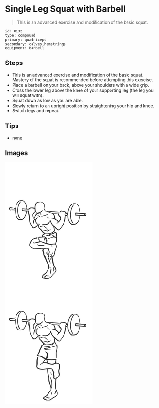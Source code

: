 # Single Leg Squat with Barbell
> This is an advanced exercise and modification of the basic squat.

``` 
id: 0132 
type: compound 
primary: quadriceps 
secondary: calves,hamstrings 
equipment: barbell 
``` 

## Steps

 - This is an advanced exercise and modification of the basic squat. Mastery of the squat is recommended before attempting this exercise.
 - Place a barbell on your back, above your shoulders with a wide grip.
 - Cross the lower leg above the knee of your supporting leg (the leg you will squat with).
 - Squat down as low as you are able.
 - Slowly return to an upright position by straightening your hip and knee.
 - Switch legs and repeat.

## Tips

 - none

## Images

<svg width="288" height="400" viewBox="0 0 216 300" xmlns="http://www.w3.org/2000/svg">
  <g fill="#FFF">
    <path d="M0 0h216v300H0V0m32.6 97.62c-4.63 4.41-6.22 10.93-7.37 17-1.11-.03-3.34-.09-4.46-.11l-.04.63c.55 1.82 2.9.77 4.28 1.19-.54 8.52.2 18 5.91 24.8 3.07 3.87 8.66 2.6 12.77 1.54 6.84-4.06 8.48-12.39 10.57-19.41l2.62-.4c.1 2.37-.14 4.8.48 7.12 2.72 8.84.37 19.03 5.79 27.04 2.09 2.7 3.78 6.12 6.96 7.68 5.37-.11 9-4.26 11.78-8.35.57 2.85-.4 6.44 2.06 8.61 4.46 3.68 7.15 9.02 11.91 12.42-1.6 2.02-5.2 2.69-5.26 5.65l.6 3.1c-3.83-.2-7.66.07-11.39.99 3.84 2.27 8.55.89 12.76.79.77-.87 1.61-1.67 2.53-2.38-.6 3.8 1.36 7.16 2.89 10.48.48-3.35-.64-6.57-1.65-9.69 3.62 2.54 3.03 7.22 5.59 10.35-.59 1.34-1.18 2.69-1.75 4.05-4.84-1.18-9.34-4.15-14.49-3.59-.3-1.62-.55-3.25-.76-4.88l-3.04-3.13c-.36.6-.72 1.21-1.07 1.82 2.3 1.48 2.85 4.17 3.64 6.58-3.91.79-7.74 1.89-11.54 3.1-.75-.21-2.23-.63-2.97-.84-.12.43-.35 1.29-.47 1.72 4.77 1.15 9.56-.19 14.1-1.61 2.44-.44 5.15-1.44 7.51-.2a61.247 61.247 0 0 0 21.84 6.04c3.92-.44 7.84-1.26 11.79-.7.93 2.53 1.98 5.43.61 8.01-1.94 4.11-3.39 8.49-3.43 13.08-.87 3.72-2.16 8.58-6.73 8.93 1.35-2.67-.3-5-2.79-5.88.47 1.29 1 2.55 1.43 3.85l-2.84 2.36c1.25.43 2.51.79 3.79 1.1.72 4.18 1.59 8.35 2.27 12.54 1.24 6.83 5.48 12.55 7.83 18.97.97 3.81-2.51 6.62-4.94 8.95-2.62 2.1-4.22 5.09-6.37 7.61-3.68 2.87-8.96 4.62-13.48 3.11-2.36-1.56.61-3.64 1.3-5.29 2.93 1.54 6.22 1.09 9.38 1-1.95-2.38-5.37-1.08-7.94-2.19-2.9-1.59-4.01 2.76-5.44 4.17l-.2-2.64c-.18.38-.55 1.13-.74 1.5.28 1.08.62 2.13.91 3.21-1.79-.51-3.74-.86-5.08-2.28 1.51-3.94 5.64-5.66 8.74-8.08 3.64-4.71 6.22-10.14 9.39-15.17-.72-3.92-1.49-7.98-3.8-11.32-1.6-2.22-2.45-4.82-3.48-7.31-2.1-4.17-2.09-9.43-6.21-12.36.08-2.85.1-5.76-1.32-8.33-1.48-2.36-.15-4.96.49-7.34 3.51-.36 7.06-1.3 10.55-.33.67 3.19 1.69 6.29 2.34 9.48-2.35 3.22-.06 7.46-2.5 10.69.89.65 1.89 1.07 2.99 1.24.72-.64.67-1.46-.16-2.44 1.38-3.09-.75-6.73 1.66-9.5-.78-3.81-1.93-7.54-3.12-11.24-2.98-.23-6-.43-8.94.21-8.29 2-16.87-1.72-25.12.62-2.44-.7-4.89-1.43-7.18-2.55-1.72-.41-3.8-.65-4.49-2.58-2.36-3.39.83-6.64 1.97-9.79 2.28-6.03 9.17-8.62 15.19-8.59.78-.84 1-2.23-.1-2.91-6.27 2.11-14.29 3.65-17.06 10.53-1 3.16-3.5 6.43-2.12 9.85 1.68 4.5 6.88 5.66 10.97 6.94 7.38-.16 14.77.1 22.13.69-.45 1.48-1.18 2.92-1.19 4.5.44 2.39 1.92 4.47 2.09 6.92.35 7.38 5.81 12.98 7.68 19.9 2.56 5.3 6.18 10.56 5.12 16.8-1.64 3.87-3.47 7.76-6.32 10.9-1.91 2.14-4.86 3.02-6.67 5.29-1.48 1.68-3.78 3.44-2.77 6.01 1.31 2.49 4.41 2.44 6.73 3.32 7.03 2.46 15.65-.69 19.44-7.11 3.22-4.36 8.67-7.3 9.82-13.01-.31-3.62-2.11-6.89-3.71-10.09-4.09-6.77-3.61-14.99-5.76-22.4 2.26-1.77 5.07-3.47 4.98-6.72 1.61-2.36 1.58-5.2 1.77-7.92.73-3.57 1.97-7 3.12-10.44 1.26-3.1-1.04-5.99-2.43-8.6 1.27-2.04 2.71-4.03 3.5-6.33 1.06-3.88.14-7.89-.71-11.71 1.56-3.91 1.56-10.57-3.74-11.42l.14-1.14c-1.48 1.43-2.78 3.84-5.2 3.5.3-1.5 1.65-2.43 2.5-3.6.49.03 1.47.08 1.96.11-.56-3.63-.83-7.31-2.08-10.8 3.36 3.44 6.78 7.12 11.58 8.46 3.98-1.98 5.49-6.34 8.3-9.5 6.51-7.18 9.06-17.16 8.86-26.67.98-.09 1.97-.19 2.95-.28.67-.93 2.83-5.92 1.78-.72-.04 8.65 2.03 18.97 10.04 23.78 4.33-.63 9.43.6 12.8-2.96 5.19-5.2 8-12.91 7.88-20.18 4.78.05 9.62 1.13 14.37.6.29-1.12.85-3.35 1.14-4.47-1.06.82-2.1 1.66-3.14 2.5.12-.84.35-2.53.47-3.37l.68 2.21c.59-.86 1.17-1.72 1.75-2.59-4.44-1.82-9.52-.87-14.22-1.48-.39-7.73-2.04-16.11-7.56-21.89-4.94-3.65-13.05-3.04-16.94 2-4.72 5.8-6.8 13.44-7.4 20.78-.56-.29-1.7-.89-2.27-1.18-.94-4.4-5.99-4.28-9.51-4.72-2.15-.05-4.81-1.63-6.45.45-1.08 1.55-1.54 3.41-2.05 5.2 1.35-1.4 2.58-2.92 3.85-4.4 3.38.51 6.78.86 10.2 1.06 1.06 1.81 1.43 3.88 2.03 5.87.76-.43 2.28-1.28 3.04-1.71.33 1.23-.25 2.33-.86 3.36-2.14.29-3.4-1.41-4.73-2.7.88 2.34 1.06 4.82.07 7.16-.61 8.39-3.01 16.92-8.15 23.68-2.13 2.82-3.73 6.1-6.58 8.31-2.55-1.47-5.45-2.63-7.22-5.12-2.29-3.1-6.23-4.39-8.48-7.52-2.79-3.34-3.38-7.86-5.84-11.39-.72 1.31-1.31 2.68-1.88 4.07l2.64 1.26c1.05 4.43 4.12 7.81 6.96 11.18 1.16 3.31 1.56 6.87 1.1 10.36-5.26 5.93-13.7 6.28-21.06 6.29-2.76-2.9-6.54-4.85-8.57-8.4-1.48-2.72-4.76-3.72-6.43-6.3-.35-1.93-.11-3.96-1.03-5.77 1.24-.78 2.53-1.49 3.81-2.23-1.37-.44-2.75-.85-4.12-1.26.05.73.14 2.2.19 2.93-2.29-2.05-5.16-3.97-6.05-7.1-.33-2.12-.11-4.27-.14-6.41 1.53-1.85 2.76-3.92 3.6-6.17-2.52 1.11-3.93 3.57-5.76 5.49.11 2.67-.22 5.41.45 8.02 1.19 2.43 3.23 4.26 5.14 6.11-2.88 2.54-5.77 5.15-9.34 6.7-2.66-2.97-6.21-5.29-7.87-9.05-1.3-3.14-2.87-6.35-2.69-9.84.16-5.35.54-10.89-1.24-16.04-.89-2.16-.57-4.5-.52-6.77-5.27-.09-10.61-.06-15.8-1.02l-.73-1.32c.43-.26 1.3-.78 1.73-1.04 4.68-.17 9.31.99 14 .66 2.53.28 3.3-3.32 5.85-2.98 3.13-.15 6.31.18 9.26 1.28.18 2.49.43 4.96.69 7.44-.52-.19-1.58-.59-2.11-.79.45 3.2-4.02 4.47-3.65 7.62-.19 3.85 1.11 7.66 3.92 10.36-1.52-3.64-2.48-7.45-2.09-11.43 1.78-1.83 3.6-3.71 4.53-6.15 1.28 1.29 2.62 2.52 3.92 3.79a459.5 459.5 0 0 0-.74-3.11l-1.24.65c-.62-6.86-2.85-14.16.93-20.56 1.05-3.8 5.36-4.01 8.58-4.63 4.28-.77 8.34 2.43 9.85 6.27 1.16 3.19-.16 6.48-.39 9.7.62 2.48 1.93 4.79 3.57 6.73 2.48.77 5.2.67 7.55 1.84 2.08 1 4.09 2.24 6.4 2.66 2.07.68 4.72.77 5.94 2.86 2.02 2.53 2.5 5.81 2.7 8.93-2.63-.12-5.27-.3-7.9-.07 3.08 1.14 6.49 1.43 9.29 3.27a32.2 32.2 0 0 1 7.72 7.42c-1.31 1.65-2.63 3.3-3.85 5.02 5.44-3.59 11.54-8.48 11.62-15.59.17-3.41-3.28-5.02-5.09-7.34-.4-1.43-.48-2.92-.69-4.38l-1.28 1.16c-4.02-.74-8.17-.17-12.17-.84-3.87-1.83-8.53-1.47-11.98-4.2 9.01.22 17.96 2.55 26.98 1.67-.31-.25-.94-.74-1.25-.98-4.96-.83-10.01-.89-15.01-1.28-5.95-.67-11.93-1.47-17.92-1.16-1.52-1.89-2.64-4.05-3.51-6.31 1.46-4.48 2.09-10.58-2.18-13.75-4.2-4.27-11.06-3.36-16.08-1.22-4.49 3.08-4.78 9-5.01 13.94-3.64-1.13-7.53-.92-11.27-.59-1.69-.08-2.48 1.72-3.6 2.64-1.49.16-2.99.3-4.48.44-.15-7.41-1.55-16.01-7.97-20.67-4.26-1.99-9.78-1.8-13.37 1.53m-22.42 16.82c-1.77 2.59 1.33 5.52 3.54 6.5a17.02 17.02 0 0 0-2.07-5.14c.41-.34.82-.66 1.24-.97 1.87.74 4.17 1.46 5.93.07.08-.23.25-.69.33-.91-2.95-.07-6.94-2.91-8.97.45m4.41 5.51c3.22.46 6.57.21 9.84.52l-.08-1.65c-2.6-.11-5.19-.42-7.79-.32-.6.15-3.2.52-1.97 1.45m71.86 4.45c-1.94 1.02-4.18 1.17-6.25 1.76-.3.24-.88.72-1.17.96-4.26 2.76-6.03 7.73-6.46 12.58l1.46.1c.22-4.94 3.47-9.82 8.28-11.31 1.27-.21 2.53-.61 3.52-1.46 2.77-1.92 6.13-3.62 7.11-7.12-2.52.95-4.27 3.08-6.49 4.49m-1.46 4.46c1.66.86 3.31 1.78 5.03 2.52-.79-1.31-1.65-2.59-2.52-3.84-.85.43-1.68.87-2.51 1.32m8.99 4.31c-2.45.1-4.02 2.03-5.39 3.82 2.09-1.02 4.03-2.54 6.44-2.69 4.24-.45 8.52-2.22 11.54-5.25-4.42.72-8.12 3.57-12.59 4.12m-14.07-.92c2.15 2.01 4.56 3.82 7.34 4.88-1.05-3.22-4.18-4.64-7.34-4.88m22.67 2.46c1.05 3.49 4.55 5.44 8.02 4.2-1.35-.44-2.7-.86-4.05-1.25-1.29-1.03-2.6-2.04-3.97-2.95m-32.19 19.52c.77-1.64 1.13-3.41 1.37-5.18.42-3.46 2.72-6.32 3.23-9.78-4.67 3.24-6.19 9.63-4.6 14.96m38.8-5.03c-1.82 2.02-3.8 4.04-6.32 5.16-4.06 1.27-8.32.42-12.48.52 6.3 4.08 15.63 2.72 20.16-3.48-.45-.74-.9-1.47-1.36-2.2m-21.51 9.71c-.62 1.04-1.23 2.09-1.83 3.15 3.19-1.5 6.55-2.7 10.15-2.28 2.43 2.54 4.99 5.12 8.39 6.31-1.45-2.64-4.05-4.31-6.25-6.24-2.94-2.53-7-.72-10.46-.94m16.22 7.69c.71 1.27 1.39 2.57 2.03 3.89-2.05-.14-4.05-.65-6.01-1.25-2.08.29-4.16.55-6.24.85 3.06.71 6.21.94 9.25 1.8 2.86 1.08 5.28-1.28 7.62-2.54 1.16-.69 2.31-1.41 3.41-2.19-1.64.44-3.24 1.06-4.9 1.45-1.85-.26-3.48-1.27-5.16-2.01m-25.34 37.75c1.9 3.45 6.03 3.77 9.55 3.99 3.31-.01 7.14.36 9.64-2.25-6.42.64-13.11.82-19.19-1.74m35.11 2.35c.92 1.78 2.21 3.33 3.59 4.78.4-2.5-1.73-3.78-3.59-4.78m-11.6 21.08c.81 1.36 1.96 2.47 3.11 3.56-.23-1.49-.55-2.95-.95-4.39-.14-1.8-.28-3.6-.52-5.39-.93 1.89-2.48 4.02-1.64 6.22m14.93-3c-.72 1.97-1.49 3.93-2.21 5.9 2.23-1.08 4.59-3.69 2.21-5.9m-11.46 10.45c2.46 5.65 3.44 12.11 7.46 16.95-.8-4.88-3.21-9.3-4.15-14.15-1.1-.94-2.2-1.88-3.31-2.8m5.72 2.89c.02 2.09 1.23 3.98 2.36 5.69-.67-1.73-.09-5.38-2.36-5.69m7.63 22.21c.67 4.03 1.18 8.05.41 12.12 1.06-1.76 1.92-3.62 2.82-5.46-.92-2.29-1.82-4.62-3.23-6.66m-7.38 1.11c.6 1.17 1.28 2.29 2.05 3.36-1.31 4.4-2.15 9.03-1.1 13.59 1.24-3.05 1.61-6.34 2.28-9.54.79-2.84-.91-5.84-3.23-7.41z"/>
    <path d="M26.43 118.02c.55-8.29 3.3-17.62 11.29-21.62 3.42.19 7.53-.11 9.73 3.09 4.13 4.25 3.82 10.5 5.94 15.66-.53.45-1.07.88-1.6 1.32-3.06-.34-6.13-.62-9.2-.75-.61 1.88-1.86 4.07-.42 5.9 3.39 1.26 7.29.24 10.54 2.03-2 6.09-3.47 13.26-9.32 16.93-3.78.9-8.9 2.29-11.66-1.4-4.82-5.82-5.63-13.88-5.3-21.16m9.79-17.78c-5.78 8.81-6.6 20.12-4.46 30.22 1.01 3.94 2.54 8.52 6.62 10.21-1.58-3.6-4.22-6.74-5.01-10.67-1.66-7.39-1.44-15.31 1.08-22.48 1.19-3.53 3.53-6.46 5.37-9.64-1.37.49-2.94.9-3.6 2.36zM156.05 131.16c.29-9.98 2.98-21.59 12.42-26.81 3.36.5 7.46-.7 9.99 2.22 5.31 5.44 5.65 13.4 7.33 20.38-3.92-.69-7.88-1.22-11.86-1.13-.61 2.14-.99 4.32-1.23 6.53 4.04.8 8.16.97 12.27.97-1.69 7.15-3.23 15.81-10.11 19.86-4.11.78-9.51 2.52-12.67-1.3-4.95-5.58-5.94-13.54-6.14-20.72m8.13-17.01c-4.21 11.18-4.38 24.12.62 35.08.78 1.94 2.6 3.11 4.36 4.07-1.86-3.72-4.37-7.18-5.24-11.33-2.9-12.26-1.04-26.05 7.08-36-4.05.64-5.28 4.98-6.82 8.18z"/>
    <path d="M174.76 128.09c7.23.07 14.42.97 21.66 1.08l-.36 3.05c-7.16-.46-14.33-.91-21.48-1.51l-.64-.59c.21-.51.62-1.52.82-2.03zM120.78 128.99c3.35.03 6.7.29 9.99 1.01.52 3.42 3.22 5.65 5.34 8.11.82 3.7-1.57 7.07-3.74 9.82-2.36-2.98-5.1-5.6-7.97-8.08-.38-3.85-1.53-7.59-3.62-10.86zM109.41 178.08c2.93.22 5.51-1.45 8.35-1.73-1.91 1.46-4.3 2.12-6.45 3.17-.64-.48-1.27-.96-1.9-1.44z"/>
    <path d="M105.7 180.85c6.88.03 13.32-2.39 19.32-5.56 1.01 3.86.51 7.8 0 11.69-2.35-1.75-6.02-3.15-5.97-6.6-1.16-.16-2.31-.32-3.46-.46.93 2.02 1.97 4.06 3.78 5.47-3.62 1.8-7.49 3.14-11.41 4.12-.4.91-.8 1.82-1.21 2.73 4.12-1.99 8.4-4.67 13.18-4.01-.1-.51-.29-1.52-.38-2.02 1.77 1.72 4.03 2.4 6.44 2.3.86 4.85.03 9.78-2.2 14.15-3.98-.23-7.89.6-11.84.87-3.45-.82-6.82-1.97-10.32-2.59 1.07-1.72 2.23-3.39 3.4-5.03-.99-.57-1.99-1.13-2.98-1.67.35-1.67.7-3.34 1.04-5.01-3.02-1.87-5.74-4.94-9.71-3.85-.12-1.04-.23-2.07-.34-3.1 1.15-.3 2.3-.59 3.46-.87.19-.67.57-1.99.76-2.65 4.08-.59 8.17.51 12.25-.27-.17.47-.52 1.39-.69 1.86-.78.12-2.34.38-3.12.5m-7.26.73c4.44 2.74 11.84 5.65 15.25-.03-2.23.36-4.35 1.22-6.6 1.43-2.88-.52-5.71-1.29-8.65-1.4z"/>
  </g>
  <g fill="#333">
    <path d="M32.6 97.62c3.59-3.33 9.11-3.52 13.37-1.53 6.42 4.66 7.82 13.26 7.97 20.67 1.49-.14 2.99-.28 4.48-.44 1.12-.92 1.91-2.72 3.6-2.64 3.74-.33 7.63-.54 11.27.59.23-4.94.52-10.86 5.01-13.94 5.02-2.14 11.88-3.05 16.08 1.22 4.27 3.17 3.64 9.27 2.18 13.75.87 2.26 1.99 4.42 3.51 6.31 5.99-.31 11.97.49 17.92 1.16 5 .39 10.05.45 15.01 1.28.31.24.94.73 1.25.98-9.02.88-17.97-1.45-26.98-1.67 3.45 2.73 8.11 2.37 11.98 4.2 4 .67 8.15.1 12.17.84l1.28-1.16c.21 1.46.29 2.95.69 4.38 1.81 2.32 5.26 3.93 5.09 7.34-.08 7.11-6.18 12-11.62 15.59 1.22-1.72 2.54-3.37 3.85-5.02a32.2 32.2 0 0 0-7.72-7.42c-2.8-1.84-6.21-2.13-9.29-3.27 2.63-.23 5.27-.05 7.9.07-.2-3.12-.68-6.4-2.7-8.93-1.22-2.09-3.87-2.18-5.94-2.86-2.31-.42-4.32-1.66-6.4-2.66-2.35-1.17-5.07-1.07-7.55-1.84-1.64-1.94-2.95-4.25-3.57-6.73.23-3.22 1.55-6.51.39-9.7-1.51-3.84-5.57-7.04-9.85-6.27-3.22.62-7.53.83-8.58 4.63-3.78 6.4-1.55 13.7-.93 20.56l1.24-.65c.25 1.04.5 2.08.74 3.11-1.3-1.27-2.64-2.5-3.92-3.79-.93 2.44-2.75 4.32-4.53 6.15-.39 3.98.57 7.79 2.09 11.43-2.81-2.7-4.11-6.51-3.92-10.36-.37-3.15 4.1-4.42 3.65-7.62.53.2 1.59.6 2.11.79-.26-2.48-.51-4.95-.69-7.44-2.95-1.1-6.13-1.43-9.26-1.28-2.55-.34-3.32 3.26-5.85 2.98-4.69.33-9.32-.83-14-.66-.43.26-1.3.78-1.73 1.04l.73 1.32c5.19.96 10.53.93 15.8 1.02-.05 2.27-.37 4.61.52 6.77 1.78 5.15 1.4 10.69 1.24 16.04-.18 3.49 1.39 6.7 2.69 9.84 1.66 3.76 5.21 6.08 7.87 9.05 3.57-1.55 6.46-4.16 9.34-6.7-1.91-1.85-3.95-3.68-5.14-6.11-.67-2.61-.34-5.35-.45-8.02 1.83-1.92 3.24-4.38 5.76-5.49-.84 2.25-2.07 4.32-3.6 6.17.03 2.14-.19 4.29.14 6.41.89 3.13 3.76 5.05 6.05 7.1-.05-.73-.14-2.2-.19-2.93 1.37.41 2.75.82 4.12 1.26-1.28.74-2.57 1.45-3.81 2.23.92 1.81.68 3.84 1.03 5.77 1.67 2.58 4.95 3.58 6.43 6.3 2.03 3.55 5.81 5.5 8.57 8.4 7.36-.01 15.8-.36 21.06-6.29.46-3.49.06-7.05-1.1-10.36-2.84-3.37-5.91-6.75-6.96-11.18l-2.64-1.26c.57-1.39 1.16-2.76 1.88-4.07 2.46 3.53 3.05 8.05 5.84 11.39 2.25 3.13 6.19 4.42 8.48 7.52 1.77 2.49 4.67 3.65 7.22 5.12 2.85-2.21 4.45-5.49 6.58-8.31 5.14-6.76 7.54-15.29 8.15-23.68.99-2.34.81-4.82-.07-7.16 1.33 1.29 2.59 2.99 4.73 2.7.61-1.03 1.19-2.13.86-3.36-.76.43-2.28 1.28-3.04 1.71-.6-1.99-.97-4.06-2.03-5.87-3.42-.2-6.82-.55-10.2-1.06-1.27 1.48-2.5 3-3.85 4.4.51-1.79.97-3.65 2.05-5.2 1.64-2.08 4.3-.5 6.45-.45 3.52.44 8.57.32 9.51 4.72.57.29 1.71.89 2.27 1.18.6-7.34 2.68-14.98 7.4-20.78 3.89-5.04 12-5.65 16.94-2 5.52 5.78 7.17 14.16 7.56 21.89 4.7.61 9.78-.34 14.22 1.48-.58.87-1.16 1.73-1.75 2.59l-.68-2.21c-.12.84-.35 2.53-.47 3.37 1.04-.84 2.08-1.68 3.14-2.5-.29 1.12-.85 3.35-1.14 4.47-4.75.53-9.59-.55-14.37-.6.12 7.27-2.69 14.98-7.88 20.18-3.37 3.56-8.47 2.33-12.8 2.96-8.01-4.81-10.08-15.13-10.04-23.78 1.05-5.2-1.11-.21-1.78.72-.98.09-1.97.19-2.95.28.2 9.51-2.35 19.49-8.86 26.67-2.81 3.16-4.32 7.52-8.3 9.5-4.8-1.34-8.22-5.02-11.58-8.46 1.25 3.49 1.52 7.17 2.08 10.8-.49-.03-1.47-.08-1.96-.11-.85 1.17-2.2 2.1-2.5 3.6 2.42.34 3.72-2.07 5.2-3.5l-.14 1.14c5.3.85 5.3 7.51 3.74 11.42.85 3.82 1.77 7.83.71 11.71-.79 2.3-2.23 4.29-3.5 6.33 1.39 2.61 3.69 5.5 2.43 8.6-1.15 3.44-2.39 6.87-3.12 10.44-.19 2.72-.16 5.56-1.77 7.92.09 3.25-2.72 4.95-4.98 6.72 2.15 7.41 1.67 15.63 5.76 22.4 1.6 3.2 3.4 6.47 3.71 10.09-1.15 5.71-6.6 8.65-9.82 13.01-3.79 6.42-12.41 9.57-19.44 7.11-2.32-.88-5.42-.83-6.73-3.32-1.01-2.57 1.29-4.33 2.77-6.01 1.81-2.27 4.76-3.15 6.67-5.29 2.85-3.14 4.68-7.03 6.32-10.9 1.06-6.24-2.56-11.5-5.12-16.8-1.87-6.92-7.33-12.52-7.68-19.9-.17-2.45-1.65-4.53-2.09-6.92.01-1.58.74-3.02 1.19-4.5-7.36-.59-14.75-.85-22.13-.69-4.09-1.28-9.29-2.44-10.97-6.94-1.38-3.42 1.12-6.69 2.12-9.85 2.77-6.88 10.79-8.42 17.06-10.53 1.1.68.88 2.07.1 2.91-6.02-.03-12.91 2.56-15.19 8.59-1.14 3.15-4.33 6.4-1.97 9.79.69 1.93 2.77 2.17 4.49 2.58 2.29 1.12 4.74 1.85 7.18 2.55 8.25-2.34 16.83 1.38 25.12-.62 2.94-.64 5.96-.44 8.94-.21 1.19 3.7 2.34 7.43 3.12 11.24-2.41 2.77-.28 6.41-1.66 9.5.83.98.88 1.8.16 2.44-1.1-.17-2.1-.59-2.99-1.24 2.44-3.23.15-7.47 2.5-10.69-.65-3.19-1.67-6.29-2.34-9.48-3.49-.97-7.04-.03-10.55.33-.64 2.38-1.97 4.98-.49 7.34 1.42 2.57 1.4 5.48 1.32 8.33 4.12 2.93 4.11 8.19 6.21 12.36 1.03 2.49 1.88 5.09 3.48 7.31 2.31 3.34 3.08 7.4 3.8 11.32-3.17 5.03-5.75 10.46-9.39 15.17-3.1 2.42-7.23 4.14-8.74 8.08 1.34 1.42 3.29 1.77 5.08 2.28-.29-1.08-.63-2.13-.91-3.21.19-.37.56-1.12.74-1.5l.2 2.64c1.43-1.41 2.54-5.76 5.44-4.17 2.57 1.11 5.99-.19 7.94 2.19-3.16.09-6.45.54-9.38-1-.69 1.65-3.66 3.73-1.3 5.29 4.52 1.51 9.8-.24 13.48-3.11 2.15-2.52 3.75-5.51 6.37-7.61 2.43-2.33 5.91-5.14 4.94-8.95-2.35-6.42-6.59-12.14-7.83-18.97-.68-4.19-1.55-8.36-2.27-12.54-1.28-.31-2.54-.67-3.79-1.1l2.84-2.36c-.43-1.3-.96-2.56-1.43-3.85 2.49.88 4.14 3.21 2.79 5.88 4.57-.35 5.86-5.21 6.73-8.93.04-4.59 1.49-8.97 3.43-13.08 1.37-2.58.32-5.48-.61-8.01-3.95-.56-7.87.26-11.79.7a61.247 61.247 0 0 1-21.84-6.04c-2.36-1.24-5.07-.24-7.51.2-4.54 1.42-9.33 2.76-14.1 1.61.12-.43.35-1.29.47-1.72.74.21 2.22.63 2.97.84 3.8-1.21 7.63-2.31 11.54-3.1-.79-2.41-1.34-5.1-3.64-6.58.35-.61.71-1.22 1.07-1.82l3.04 3.13c.21 1.63.46 3.26.76 4.88 5.15-.56 9.65 2.41 14.49 3.59.57-1.36 1.16-2.71 1.75-4.05-2.56-3.13-1.97-7.81-5.59-10.35 1.01 3.12 2.13 6.34 1.65 9.69-1.53-3.32-3.49-6.68-2.89-10.48-.92.71-1.76 1.51-2.53 2.38-4.21.1-8.92 1.48-12.76-.79 3.73-.92 7.56-1.19 11.39-.99l-.6-3.1c.06-2.96 3.66-3.63 5.26-5.65-4.76-3.4-7.45-8.74-11.91-12.42-2.46-2.17-1.49-5.76-2.06-8.61-2.78 4.09-6.41 8.24-11.78 8.35-3.18-1.56-4.87-4.98-6.96-7.68-5.42-8.01-3.07-18.2-5.79-27.04-.62-2.32-.38-4.75-.48-7.12l-2.62.4c-2.09 7.02-3.73 15.35-10.57 19.41-4.11 1.06-9.7 2.33-12.77-1.54-5.71-6.8-6.45-16.28-5.91-24.8-1.38-.42-3.73.63-4.28-1.19l.04-.63c1.12.02 3.35.08 4.46.11 1.15-6.07 2.74-12.59 7.37-17m-6.17 20.4c-.33 7.28.48 15.34 5.3 21.16 2.76 3.69 7.88 2.3 11.66 1.4 5.85-3.67 7.32-10.84 9.32-16.93-3.25-1.79-7.15-.77-10.54-2.03-1.44-1.83-.19-4.02.42-5.9 3.07.13 6.14.41 9.2.75.53-.44 1.07-.87 1.6-1.32-2.12-5.16-1.81-11.41-5.94-15.66-2.2-3.2-6.31-2.9-9.73-3.09-7.99 4-10.74 13.33-11.29 21.62m129.62 13.14c.2 7.18 1.19 15.14 6.14 20.72 3.16 3.82 8.56 2.08 12.67 1.3 6.88-4.05 8.42-12.71 10.11-19.86-4.11 0-8.23-.17-12.27-.97.24-2.21.62-4.39 1.23-6.53 3.98-.09 7.94.44 11.86 1.13-1.68-6.98-2.02-14.94-7.33-20.38-2.53-2.92-6.63-1.72-9.99-2.22-9.44 5.22-12.13 16.83-12.42 26.81m18.71-3.07c-.2.51-.61 1.52-.82 2.03l.64.59c7.15.6 14.32 1.05 21.48 1.51l.36-3.05c-7.24-.11-14.43-1.01-21.66-1.08m-53.98.9c2.09 3.27 3.24 7.01 3.62 10.86 2.87 2.48 5.61 5.1 7.97 8.08 2.17-2.75 4.56-6.12 3.74-9.82-2.12-2.46-4.82-4.69-5.34-8.11-3.29-.72-6.64-.98-9.99-1.01m-11.37 49.09c.63.48 1.26.96 1.9 1.44 2.15-1.05 4.54-1.71 6.45-3.17-2.84.28-5.42 1.95-8.35 1.73m-3.71 2.77c.78-.12 2.34-.38 3.12-.5.17-.47.52-1.39.69-1.86-4.08.78-8.17-.32-12.25.27-.19.66-.57 1.98-.76 2.65-1.16.28-2.31.57-3.46.87.11 1.03.22 2.06.34 3.1 3.97-1.09 6.69 1.98 9.71 3.85-.34 1.67-.69 3.34-1.04 5.01.99.54 1.99 1.1 2.98 1.67-1.17 1.64-2.33 3.31-3.4 5.03 3.5.62 6.87 1.77 10.32 2.59 3.95-.27 7.86-1.1 11.84-.87 2.23-4.37 3.06-9.3 2.2-14.15-2.41.1-4.67-.58-6.44-2.3.09.5.28 1.51.38 2.02-4.78-.66-9.06 2.02-13.18 4.01.41-.91.81-1.82 1.21-2.73 3.92-.98 7.79-2.32 11.41-4.12-1.81-1.41-2.85-3.45-3.78-5.47 1.15.14 2.3.3 3.46.46-.05 3.45 3.62 4.85 5.97 6.6.51-3.89 1.01-7.83 0-11.69-6 3.17-12.44 5.59-19.32 5.56z"/>
    <path d="M36.22 100.24c.66-1.46 2.23-1.87 3.6-2.36-1.84 3.18-4.18 6.11-5.37 9.64-2.52 7.17-2.74 15.09-1.08 22.48.79 3.93 3.43 7.07 5.01 10.67-4.08-1.69-5.61-6.27-6.62-10.21-2.14-10.1-1.32-21.41 4.46-30.22zM164.18 114.15c1.54-3.2 2.77-7.54 6.82-8.18-8.12 9.95-9.98 23.74-7.08 36 .87 4.15 3.38 7.61 5.24 11.33-1.76-.96-3.58-2.13-4.36-4.07-5-10.96-4.83-23.9-.62-35.08zM10.18 114.44c2.03-3.36 6.02-.52 8.97-.45-.08.22-.25.68-.33.91-1.76 1.39-4.06.67-5.93-.07-.42.31-.83.63-1.24.97a17.02 17.02 0 0 1 2.07 5.14c-2.21-.98-5.31-3.91-3.54-6.5z"/>
    <path d="M14.59 119.95c-1.23-.93 1.37-1.3 1.97-1.45 2.6-.1 5.19.21 7.79.32l.08 1.65c-3.27-.31-6.62-.06-9.84-.52zM86.45 124.4c2.22-1.41 3.97-3.54 6.49-4.49-.98 3.5-4.34 5.2-7.11 7.12-.99.85-2.25 1.25-3.52 1.46-4.81 1.49-8.06 6.37-8.28 11.31l-1.46-.1c.43-4.85 2.2-9.82 6.46-12.58.29-.24.87-.72 1.17-.96 2.07-.59 4.31-.74 6.25-1.76z"/>
    <path d="M84.99 128.86c.83-.45 1.66-.89 2.51-1.32.87 1.25 1.73 2.53 2.52 3.84-1.72-.74-3.37-1.66-5.03-2.52zM93.98 133.17c4.47-.55 8.17-3.4 12.59-4.12-3.02 3.03-7.3 4.8-11.54 5.25-2.41.15-4.35 1.67-6.44 2.69 1.37-1.79 2.94-3.72 5.39-3.82zM79.91 132.25c3.16.24 6.29 1.66 7.34 4.88-2.78-1.06-5.19-2.87-7.34-4.88zM102.58 134.71c1.37.91 2.68 1.92 3.97 2.95 1.35.39 2.7.81 4.05 1.25-3.47 1.24-6.97-.71-8.02-4.2zM70.39 154.23c-1.59-5.33-.07-11.72 4.6-14.96-.51 3.46-2.81 6.32-3.23 9.78-.24 1.77-.6 3.54-1.37 5.18zM109.19 149.2c.46.73.91 1.46 1.36 2.2-4.53 6.2-13.86 7.56-20.16 3.48 4.16-.1 8.42.75 12.48-.52 2.52-1.12 4.5-3.14 6.32-5.16zM87.68 158.91c3.46.22 7.52-1.59 10.46.94 2.2 1.93 4.8 3.6 6.25 6.24-3.4-1.19-5.96-3.77-8.39-6.31-3.6-.42-6.96.78-10.15 2.28.6-1.06 1.21-2.11 1.83-3.15zM103.9 166.6c1.68.74 3.31 1.75 5.16 2.01 1.66-.39 3.26-1.01 4.9-1.45-1.1.78-2.25 1.5-3.41 2.19-2.34 1.26-4.76 3.62-7.62 2.54-3.04-.86-6.19-1.09-9.25-1.8 2.08-.3 4.16-.56 6.24-.85 1.96.6 3.96 1.11 6.01 1.25-.64-1.32-1.32-2.62-2.03-3.89zM98.44 181.58c2.94.11 5.77.88 8.65 1.4 2.25-.21 4.37-1.07 6.6-1.43-3.41 5.68-10.81 2.77-15.25.03zM78.56 204.35c6.08 2.56 12.77 2.38 19.19 1.74-2.5 2.61-6.33 2.24-9.64 2.25-3.52-.22-7.65-.54-9.55-3.99zM113.67 206.7c1.86 1 3.99 2.28 3.59 4.78-1.38-1.45-2.67-3-3.59-4.78zM102.07 227.78c-.84-2.2.71-4.33 1.64-6.22.24 1.79.38 3.59.52 5.39.4 1.44.72 2.9.95 4.39-1.15-1.09-2.3-2.2-3.11-3.56zM117 224.78c2.38 2.21.02 4.82-2.21 5.9.72-1.97 1.49-3.93 2.21-5.9zM105.54 235.23c1.11.92 2.21 1.86 3.31 2.8.94 4.85 3.35 9.27 4.15 14.15-4.02-4.84-5-11.3-7.46-16.95zM111.26 238.12c2.27.31 1.69 3.96 2.36 5.69-1.13-1.71-2.34-3.6-2.36-5.69zM118.89 260.33c1.41 2.04 2.31 4.37 3.23 6.66-.9 1.84-1.76 3.7-2.82 5.46.77-4.07.26-8.09-.41-12.12zM111.51 261.44c2.32 1.57 4.02 4.57 3.23 7.41-.67 3.2-1.04 6.49-2.28 9.54-1.05-4.56-.21-9.19 1.1-13.59-.77-1.07-1.45-2.19-2.05-3.36z"/>
  </g>
</svg>

<svg width="288" height="400" viewBox="0 0 216 300" xmlns="http://www.w3.org/2000/svg">
  <g fill="#FFF">
    <path d="M0 0h216v300H0V0m33.75 70.74c-5.12 3.63-6.7 10.13-8.27 15.85.49.77.98 1.53 1.48 2.3.57-7.36 3.87-14.98 10.74-18.48 2.97.34 6.52-.3 8.81 2.1 4.73 4.41 5.49 11.2 6.1 17.27-.12.16-.36.48-.48.65-3.19-.19-6.38-.54-9.57-.73-.59 1.93-1.81 4.11-.38 5.99 3.13 1.03 6.55.37 9.65 1.49.76 1.56-.28 3.21-.5 4.79-1.36 4.93-3.74 10.31-8.47 12.82-3.46.49-7.89 1.99-10.61-1.07-5.77-6.38-6.39-15.76-5.57-23.93-.68-.46-1.27-.46-1.77.01-.33 8.67.1 18.33 5.96 25.29 2.88 3.81 8.1 2.57 12.12 1.87 7.13-3.5 9.12-11.99 11.01-19.02l.49-.95c.78.16 2.34.48 3.13.64-.76 2.61-.71 5.32-.08 7.95l1.22-.25c1.99 9.22.07 19.76 6.1 27.74 1.9 2.33 3.4 5.38 6.27 6.64 5.29-.17 9.1-4.11 11.58-8.41.4 2.3.3 4.7.98 6.94 1.23 2.35 3.77 3.59 5.29 5.71 1.48 2.15 3.18 4.13 4.97 6.03-.06.55-.19 1.66-.25 2.22-1.67 1.39-3.26 2.88-4.95 4.24-.3 4.28-3.67 7.42-4.61 11.52-1.03 4.43-3.16 8.51-5.83 12.18 3.49.54 6.96 1.25 10.31 2.34 3.27 1.83 6.2 4.2 9.26 6.36-.98 1.7-1.89 3.44-2.76 5.2-1.7 4.25-6.19 6.17-9.3 9.21 3.41-.19 5.75-2.99 8.79-4.23 2.72.17 5.51-.17 8.19.46 4.61 1.59 9.33 3.06 14.2 3.49 3.83-.27 7.21-2.39 11-2.88 2.28-.21 3.93 1.64 5.57 2.91.04 3.77-.14 7.58-1.36 11.18-1.42 3.9-.46 8.01.54 11.87-.58 2.35-.3 5.68-2.91 6.82-.86.49-1.73.97-2.61 1.44-1.18 1.23-2.04 3.59-4.16 2.72-1.73-1.13-.93-3.37-.96-5.05.62-3.41-1.98-6.73-.12-10.01-1.93-3.51-3.06-8.13-6.71-10.22-6.47-1.15-13.15-.12-19.59.9-3.94.69-7.95-.17-11.75-1.18-2.74-.72-5.13-3.49-3.87-6.4 1.75-5.27-.06-10.84 1.18-16.17.52-2.48 1.02-4.96 1.19-7.49-1.23.94-2.54 1.93-3.03 3.48-2.63 6.73-1.12 14.05-1.98 21.05-.31 4.74 4.26 7.92 8.55 8.23 5.96 1.62 12-.07 18-.39-.32 6.57 1.17 13.18 3.2 19.41 1.06 4.26-.57 8.83 1.22 12.94 2.33 6.49 6 13 4.22 20.13-5.59 1.85-6.22 8.62-10.14 12.19-3.32 1.8-6.32 4.09-9.21 6.51.63 3.68 4.87 4.56 7.73 5.98 3.65.23 7.31 0 10.96.06 3.27-2.44 6.36-5.22 10.08-6.96 2.99-1.34 5.76-3.54 7.26-6.49 1.13-4.65.35-9.77-2.56-13.62-2.3-8.56-.22-17.39.14-26.04 1.96-3.1 6.53-4.03 7.44-8.01 1.96-3.49.04-7.26-.42-10.85-.64-3.19 1.55-5.92 1.96-8.97.04-2.72-.27-5.42-.65-8.1-2.41-2.46-5.38-4.25-8.94-4.15.35-3.2.46-6.42.64-9.63-7.8.19-15.66 1.07-23.42-.45.64-1.24 1.29-2.47 1.96-3.68.07-3.34.5-6.69.26-10.02-2.01-2.14-4.73-3.52-7.51-4.37 1.4 1.97 3.26 3.55 4.82 5.38.01 3.95-.94 7.83-2.41 11.48-2.51-1.58-5.08-3.05-7.62-4.56-3.42-2.41-7.84-1.64-11.65-2.99 1.79-3.27 4.54-6.14 5.31-9.88.87-5.12 4.67-9.01 6.28-13.88 1.41-.96 2.73-2.03 3.97-3.2 2.65.67 5.29 1.4 8 1.85 4.29.21 8.46-1.11 12.58-2.13-1.18.94-2.35 1.9-3.51 2.86 3-.63 5.96-2.09 6.67-5.31l2.35-2.19c1.33 3.74 3.48 7.16 4.45 11.03.82 5.03-.99 9.97-1.94 14.85-.07 4.31.18 8.63.06 12.94.42-.14 1.25-.41 1.67-.55.34-4.1.25-8.2.05-12.3 1.22-5.59 2.66-11.22 2.26-17.02-2.03-3.6-4.87-6.96-5.64-11.1.08-2.9-.7-5.69-1.5-8.44 3.25 3.52 6.77 7.07 11.5 8.49 4.02-1.98 5.52-6.39 8.36-9.55 6.33-7.04 9.02-16.78 8.79-26.11.98-.65 1.97-1.3 2.95-1.96-1.89-.82-3.63-1.93-5.12-3.35.71 2.1.96 4.31.8 6.52-.23 0-.69.01-.92.02.29 12.33-6.17 23.83-14.44 32.55-5.36-1.83-8.08-6.98-12.76-9.78-4.91-3.38-6.24-9.52-8.62-14.62-.72 1.47-1.41 2.94-2.05 4.45.86.41 1.74.83 2.61 1.25 1.04 4.42 4.1 7.81 6.95 11.17 1.15 3.31 1.56 6.86 1.13 10.35-5.31 5.96-13.82 6.36-21.24 6.25-2.66-2.93-6.38-4.84-8.4-8.33-1.5-2.69-4.71-3.74-6.41-6.27-.35-1.92-.26-3.92-.99-5.77 1.26-.87 2.56-1.68 3.83-2.52a38.51 38.51 0 0 0-4.28-.42l-.36-1.26c.23.98.69 2.94.92 3.91-2.32-2.18-5.34-4.11-6.32-7.32-.36-2.13-.13-4.31-.18-6.46 1.55-1.89 2.81-4 3.62-6.31-2.45 1.26-3.95 3.62-5.79 5.56.04 2.65-.42 5.4.45 7.96 1.13 2.48 3.22 4.33 5.13 6.21-2.86 2.55-5.75 5.12-9.29 6.69-2.69-2.97-6.23-5.32-7.9-9.08-1.28-3.12-2.84-6.31-2.67-9.77.17-5.38.53-10.95-1.26-16.14-.9-2.1-.55-4.37-.39-6.56-5.48-1.85-11.35-1.02-16.91-2.22l-.75-1.27c.44-.25 1.32-.76 1.76-1.01 5.35-.15 10.68.72 15.94 1.66 1.68-.89 2.74-3.1 4.85-2.99 3.15-.13 6.42.07 9.34 1.41-.3 4.2 1.4 8.95 5.77 10.31-5.07 2.92-6.09 8.97-6.67 14.26-2.22 3.9-3.39 8.29-2.08 12.75 1.74-3.13 1.15-6.99 3.1-10.05 1.64-2.74.66-6.03 1.52-8.96 1.14-1.89 2.58-3.59 4.13-5.16 2.01-1.49 4.82-1.38 6.78-3 2.78-1.94 6.32-3.62 7.03-7.31-2.34 1.28-4.21 3.22-6.41 4.68-3.01 1.78-6.61 1.37-9.91.95-.66-6.92-2.94-14.29.85-20.76 1.04-3.8 5.33-4.05 8.56-4.65 4.56-.83 8.86 2.83 10.12 7.02 1.11 3.89-1.97 8.03.34 11.68.76 1.41 1.51 2.89 2.67 4.01 2.93.79 6.11.79 8.75 2.45 2.96 1.87 6.52 2.1 9.69 3.45 3.04 2.5 3.89 6.61 4.07 10.36-2.65-.11-5.31-.33-7.96-.05 3.11 1.08 6.52 1.41 9.32 3.24 2.98 2.01 5.57 4.55 7.75 7.4-1.37 1.73-2.74 3.46-4.02 5.26 5.22-3.64 11.06-8.01 11.82-14.83.66-3.86-3.04-5.9-5.19-8.38-.32-1.43-.22-2.92-.3-4.37-.39.3-1.18.9-1.57 1.2-4.05-.72-8.23-.14-12.26-.85-4.02-1.76-8.64-1.69-12.34-4.2 9.18.23 18.31 2.59 27.51 1.71-.36-.25-1.09-.74-1.45-.99-4.89-.86-9.89-.9-14.84-1.28-6.04-.7-12.11-1.43-18.21-1.2-1.31-1.98-2.39-4.09-3.3-6.27 1.5-4.48 2.1-10.61-2.18-13.77-4.2-4.25-11.08-3.37-16.1-1.2-4.46 3.1-4.8 9.02-4.94 13.96-4.99-1.08-11.37-2.15-15.29 1.92-1.73-.08-3.43-.42-5.14-.59-.03-7.4-1.6-15.97-8-20.58-3.82-1.67-8.63-1.87-12.15.7m2.48 3.48c-5.92 9.03-6.68 20.67-4.29 30.98 1.05 3.68 2.56 8.04 6.54 9.43-1.5-3.16-3.77-5.97-4.77-9.36-3.1-11.31-1.19-24.04 6.13-33.35-1.37.46-2.95.85-3.61 2.3m126.28 6.26c-5.25 5.79-6.82 13.78-8.09 21.24l-.61-.4c-1-1.04-1.74-2.31-2.88-3.21-2.72-1.06-5.73-.96-8.57-1.51-1.51-.13-3.31-1.04-4.51.31-1.5 1.48-1.85 3.7-2.44 5.64 1.35-1.43 2.58-2.96 3.85-4.46 3.18.5 6.41.63 9.59 1.19 2.53.67 1.7 3.93 2.44 5.8.47-.39 1.42-1.16 1.89-1.55.17-.05.52-.16.7-.21 1.35 3.07.72 6.54 1.26 9.78 1.08 6.66 3.47 13.94 9.69 17.48 4.3-.62 9.35.6 12.73-2.86 5.28-5.2 8.08-12.96 8-20.28 4.75.1 9.55 1.1 14.28.63 1.46-2.14 1.47-4.79-.2-6.8-4.36.24-8.7-.29-13.04-.45-.45-7.9-2.09-16.69-8.11-22.32-4.86-2.9-12.14-2.56-15.98 1.98M9.74 88.98c-.56 2.19 1.25 3.89 2.54 5.38 4.06-.35 8.14-.18 12.2.14l-.13-1.69c-3.82-.25-7.66-.29-11.48-.61-.34-.75-1.02-2.25-1.36-2.99 4.08.25 8.21.98 12.28.63l.4-1.19c-3.8-.3-7.54-1.02-11.25-1.88-1.44-.34-2.38 1.3-3.2 2.21m61.75 12.55c-4.38 3.99-2.12 11.16 1.61 14.86-1.51-3.65-2.49-7.48-2.11-11.46 1.27-1.84 4.3-3.29 3.86-5.75-1.64-1.1-2.26 1.58-3.36 2.35m14.5 2.33c1.66.87 3.31 1.79 5.04 2.56-.79-1.33-1.65-2.62-2.52-3.89-.85.43-1.69.88-2.52 1.33m6.46 4.78c-.95 1.13-1.9 2.26-2.8 3.43 2.03-1.1 3.97-2.59 6.36-2.77 4.26-.44 8.55-2.21 11.6-5.25-5.22 1.02-9.7 4.39-15.16 4.59m-11.58-1.38c2.2 2 4.63 3.83 7.44 4.87-1.11-3.22-4.23-4.65-7.44-4.87m22.67 2.4c1.06 3.59 4.64 5.44 8.17 4.3-1.38-.46-2.76-.89-4.14-1.3-1.31-1.05-2.64-2.07-4.03-3m6.65 14.54c-1.83 2.02-3.82 4.06-6.36 5.16-4.09 1.26-8.38.4-12.57.56 6.44 3.94 15.71 2.77 20.29-3.52-.45-.74-.9-1.47-1.36-2.2m-21.53 9.72c-.62 1.04-1.23 2.08-1.82 3.13 3.18-1.45 6.54-2.62 10.1-2.29 2.48 2.54 5.05 5.17 8.5 6.34-1.85-2.94-4.75-5.06-7.51-7.08-2.94-1.15-6.2.01-9.27-.1m16.06 7.61c.6.98 1.78 2.95 2.38 3.93-2.13-.2-4.23-.63-6.28-1.23-2.06.31-4.13.58-6.19.88 3.08.7 6.24.96 9.29 1.79 2.86 1.07 5.28-1.29 7.63-2.53a61.19 61.19 0 0 0 3.48-2.28c-1.64.47-3.23 1.1-4.88 1.51-1.96-.23-3.66-1.31-5.43-2.07m-8.69 15.08c-.04.22-.13.67-.17.89 4.37.48 8.76.93 13.05 1.98-3.99 2.7-10.24-.18-13.32 3.62 1.8 2.97 5.44 2.85 8.41 2.15 2.49 1.08 7.79 2.45 8.81-.86-1.72 1.01-3.77 1.9-5.53.42-2.66-1.87-5.94-.83-8.93-1.1 2.04-.97 4.31-.8 6.5-1.05 3.25-.56 6.27-1.93 9.38-2.98-5.29-3.92-12.09-2.43-18.2-3.07m18.46-.52c1.64 1.24 3.25 2.69 5.33 3.14 2.15.99 3.35-1.8 4.64-2.99-.99.65-1.97 1.31-2.94 1.99-1.32-.74-2.63-1.49-3.92-2.27-.78.03-2.33.1-3.11.13z"/>
    <path d="M156.05 105.09c.32-9.94 3-21.5 12.39-26.73 3.37.5 7.49-.72 10.02 2.23 5.31 5.43 5.63 13.37 7.31 20.34-3.91-.69-7.86-1.19-11.85-1.11-.6 2.14-.98 4.33-1.23 6.54 4.04.8 8.17.96 12.28.97-1.7 7.16-3.25 15.86-10.19 19.88-4.09.73-9.44 2.46-12.58-1.33-4.97-5.6-5.96-13.59-6.15-20.79m8.1-16.89c-4.2 11.19-4.36 24.13.67 35.08.8 1.93 2.63 3.07 4.34 4.1-1.82-3.79-4.38-7.28-5.25-11.48-2.88-12.26-.98-25.99 7.09-35.97-4.06.7-5.31 5.04-6.85 8.27z"/>
    <path d="M174.91 102.1c7.17.07 14.31.98 21.49 1.07l-.32 3.01c-7.41-.35-14.8-1.09-22.21-1.47l1.04-2.61zM198.24 105.72c-.88-1.21-.67-1.94.63-2.21.89 1.19.68 1.93-.63 2.21zM121.73 104.02c3.36.04 6.72.22 10 1 .57 3.41 3.28 5.65 5.4 8.13.8 3.8-1.76 7.06-3.85 9.94-2.08-3.22-5.04-5.7-7.87-8.24-.39-3.84-1.51-7.61-3.68-10.83zM99.16 189.76c1.05.08 2.09.15 3.14.23.1 2.38.54 4.74 1.11 7.06-2.63-.07-5.25-.07-7.87-.09 1.21-2.4 2.44-4.79 3.62-7.2zM104.33 190.63c6.89-.33 13.87 1.04 20.64-.83-.35 2.95-.78 5.89-1.26 8.82-3.08.94-6.26 2.75-9.55 1.74-2.95-.71-5.88-1.51-8.84-2.15-.35-2.53-.67-5.05-.99-7.58zM105.79 213.67c3.28-.08 6.57-.15 9.84.23 1.03 2.4 1.96 4.85 3.14 7.19-.68 3-.17 6.01.88 8.87-.17 2.02-.48 4.06-.19 6.09.89 2.2 3.28 2.86 5.26 3.68-.32 7.11-1.68 14.29-.39 21.38 1.53 4.9 4.22 9.62 4.22 14.87-1.29 4.04-5.71 5.61-9.18 7.31-3.61 1.72-6.04 5.75-10.26 6.07-2.71.69-5.43 0-7.96-1.01l-.12.59c-.09-1.31-.16-2.62-.23-3.92l.26 1.27c2.29-3.1 5.19-.02 8.02-.05 1.23-.23 2.24-1.03 3.33-1.6-4.18.01-8.8-2.93-12.38.42.08.74.24 2.22.31 2.95-1.7-.81-3.4-1.6-5.04-2.52 2.11-1.77 4.45-3.23 6.91-4.46 3.26-1.69 4.74-5.27 6.77-8.12 2.32-3.79 5.87-7.25 6-11.96-.03-1.17.46-2.08 1.48-2.72 1.45-8.63.29-17.79-4.53-25.23.27 5.13 3.01 9.75 3.02 14.9.07 3.3.53 6.65-.09 9.92-.16.02-.5.07-.67.09-1.62-7.99-5.44-15.63-4.73-23.97-.93-6.77-3.68-13.33-3.67-20.27m7.01 7.18c.14 2.54.71 5.07 2.53 6.95-.15-2.54-.37-5.26-2.53-6.95m10.97 44.82c.03 3.46-.28 6.92-1.74 10.11.5-.16 1.5-.49 1.99-.65.64-1.45 1.36-2.86 1.79-4.38-.03-1.88-1.26-3.44-2.04-5.08m-10.07 13.57c1.82-3.4 3.1-7.13 3.66-10.95-3.07 2.76-3.06 7.17-3.66 10.95z"/>
  </g>
  <g fill="#333">
    <path d="M33.75 70.74c3.52-2.57 8.33-2.37 12.15-.7 6.4 4.61 7.97 13.18 8 20.58 1.71.17 3.41.51 5.14.59 3.92-4.07 10.3-3 15.29-1.92.14-4.94.48-10.86 4.94-13.96 5.02-2.17 11.9-3.05 16.1 1.2 4.28 3.16 3.68 9.29 2.18 13.77.91 2.18 1.99 4.29 3.3 6.27 6.1-.23 12.17.5 18.21 1.2 4.95.38 9.95.42 14.84 1.28.36.25 1.09.74 1.45.99-9.2.88-18.33-1.48-27.51-1.71 3.7 2.51 8.32 2.44 12.34 4.2 4.03.71 8.21.13 12.26.85.39-.3 1.18-.9 1.57-1.2.08 1.45-.02 2.94.3 4.37 2.15 2.48 5.85 4.52 5.19 8.38-.76 6.82-6.6 11.19-11.82 14.83 1.28-1.8 2.65-3.53 4.02-5.26-2.18-2.85-4.77-5.39-7.75-7.4-2.8-1.83-6.21-2.16-9.32-3.24 2.65-.28 5.31-.06 7.96.05-.18-3.75-1.03-7.86-4.07-10.36-3.17-1.35-6.73-1.58-9.69-3.45-2.64-1.66-5.82-1.66-8.75-2.45-1.16-1.12-1.91-2.6-2.67-4.01-2.31-3.65.77-7.79-.34-11.68-1.26-4.19-5.56-7.85-10.12-7.02-3.23.6-7.52.85-8.56 4.65-3.79 6.47-1.51 13.84-.85 20.76 3.3.42 6.9.83 9.91-.95 2.2-1.46 4.07-3.4 6.41-4.68-.71 3.69-4.25 5.37-7.03 7.31-1.96 1.62-4.77 1.51-6.78 3-1.55 1.57-2.99 3.27-4.13 5.16-.86 2.93.12 6.22-1.52 8.96-1.95 3.06-1.36 6.92-3.1 10.05-1.31-4.46-.14-8.85 2.08-12.75.58-5.29 1.6-11.34 6.67-14.26-4.37-1.36-6.07-6.11-5.77-10.31-2.92-1.34-6.19-1.54-9.34-1.41-2.11-.11-3.17 2.1-4.85 2.99-5.26-.94-10.59-1.81-15.94-1.66-.44.25-1.32.76-1.76 1.01l.75 1.27c5.56 1.2 11.43.37 16.91 2.22-.16 2.19-.51 4.46.39 6.56 1.79 5.19 1.43 10.76 1.26 16.14-.17 3.46 1.39 6.65 2.67 9.77 1.67 3.76 5.21 6.11 7.9 9.08 3.54-1.57 6.43-4.14 9.29-6.69-1.91-1.88-4-3.73-5.13-6.21-.87-2.56-.41-5.31-.45-7.96 1.84-1.94 3.34-4.3 5.79-5.56-.81 2.31-2.07 4.42-3.62 6.31.05 2.15-.18 4.33.18 6.46.98 3.21 4 5.14 6.32 7.32-.23-.97-.69-2.93-.92-3.91l.36 1.26c1.43.06 2.86.2 4.28.42-1.27.84-2.57 1.65-3.83 2.52.73 1.85.64 3.85.99 5.77 1.7 2.53 4.91 3.58 6.41 6.27 2.02 3.49 5.74 5.4 8.4 8.33 7.42.11 15.93-.29 21.24-6.25.43-3.49.02-7.04-1.13-10.35-2.85-3.36-5.91-6.75-6.95-11.17-.87-.42-1.75-.84-2.61-1.25.64-1.51 1.33-2.98 2.05-4.45 2.38 5.1 3.71 11.24 8.62 14.62 4.68 2.8 7.4 7.95 12.76 9.78 8.27-8.72 14.73-20.22 14.44-32.55.23-.01.69-.02.92-.02.16-2.21-.09-4.42-.8-6.52 1.49 1.42 3.23 2.53 5.12 3.35-.98.66-1.97 1.31-2.95 1.96.23 9.33-2.46 19.07-8.79 26.11-2.84 3.16-4.34 7.57-8.36 9.55-4.73-1.42-8.25-4.97-11.5-8.49.8 2.75 1.58 5.54 1.5 8.44.77 4.14 3.61 7.5 5.64 11.1.4 5.8-1.04 11.43-2.26 17.02.2 4.1.29 8.2-.05 12.3-.42.14-1.25.41-1.67.55.12-4.31-.13-8.63-.06-12.94.95-4.88 2.76-9.82 1.94-14.85-.97-3.87-3.12-7.29-4.45-11.03l-2.35 2.19c-.71 3.22-3.67 4.68-6.67 5.31 1.16-.96 2.33-1.92 3.51-2.86-4.12 1.02-8.29 2.34-12.58 2.13-2.71-.45-5.35-1.18-8-1.85a32.129 32.129 0 0 1-3.97 3.2c-1.61 4.87-5.41 8.76-6.28 13.88-.77 3.74-3.52 6.61-5.31 9.88 3.81 1.35 8.23.58 11.65 2.99 2.54 1.51 5.11 2.98 7.62 4.56 1.47-3.65 2.42-7.53 2.41-11.48-1.56-1.83-3.42-3.41-4.82-5.38 2.78.85 5.5 2.23 7.51 4.37.24 3.33-.19 6.68-.26 10.02-.67 1.21-1.32 2.44-1.96 3.68 7.76 1.52 15.62.64 23.42.45-.18 3.21-.29 6.43-.64 9.63 3.56-.1 6.53 1.69 8.94 4.15.38 2.68.69 5.38.65 8.1-.41 3.05-2.6 5.78-1.96 8.97.46 3.59 2.38 7.36.42 10.85-.91 3.98-5.48 4.91-7.44 8.01-.36 8.65-2.44 17.48-.14 26.04 2.91 3.85 3.69 8.97 2.56 13.62-1.5 2.95-4.27 5.15-7.26 6.49-3.72 1.74-6.81 4.52-10.08 6.96-3.65-.06-7.31.17-10.96-.06-2.86-1.42-7.1-2.3-7.73-5.98 2.89-2.42 5.89-4.71 9.21-6.51 3.92-3.57 4.55-10.34 10.14-12.19 1.78-7.13-1.89-13.64-4.22-20.13-1.79-4.11-.16-8.68-1.22-12.94-2.03-6.23-3.52-12.84-3.2-19.41-6 .32-12.04 2.01-18 .39-4.29-.31-8.86-3.49-8.55-8.23.86-7-.65-14.32 1.98-21.05.49-1.55 1.8-2.54 3.03-3.48-.17 2.53-.67 5.01-1.19 7.49-1.24 5.33.57 10.9-1.18 16.17-1.26 2.91 1.13 5.68 3.87 6.4 3.8 1.01 7.81 1.87 11.75 1.18 6.44-1.02 13.12-2.05 19.59-.9 3.65 2.09 4.78 6.71 6.71 10.22-1.86 3.28.74 6.6.12 10.01.03 1.68-.77 3.92.96 5.05 2.12.87 2.98-1.49 4.16-2.72.88-.47 1.75-.95 2.61-1.44 2.61-1.14 2.33-4.47 2.91-6.82-1-3.86-1.96-7.97-.54-11.87 1.22-3.6 1.4-7.41 1.36-11.18-1.64-1.27-3.29-3.12-5.57-2.91-3.79.49-7.17 2.61-11 2.88-4.87-.43-9.59-1.9-14.2-3.49-2.68-.63-5.47-.29-8.19-.46-3.04 1.24-5.38 4.04-8.79 4.23 3.11-3.04 7.6-4.96 9.3-9.21.87-1.76 1.78-3.5 2.76-5.2-3.06-2.16-5.99-4.53-9.26-6.36-3.35-1.09-6.82-1.8-10.31-2.34 2.67-3.67 4.8-7.75 5.83-12.18.94-4.1 4.31-7.24 4.61-11.52 1.69-1.36 3.28-2.85 4.95-4.24.06-.56.19-1.67.25-2.22-1.79-1.9-3.49-3.88-4.97-6.03-1.52-2.12-4.06-3.36-5.29-5.71-.68-2.24-.58-4.64-.98-6.94-2.48 4.3-6.29 8.24-11.58 8.41-2.87-1.26-4.37-4.31-6.27-6.64-6.03-7.98-4.11-18.52-6.1-27.74l-1.22.25c-.63-2.63-.68-5.34.08-7.95-.79-.16-2.35-.48-3.13-.64l-.49.95c-1.89 7.03-3.88 15.52-11.01 19.02-4.02.7-9.24 1.94-12.12-1.87-5.86-6.96-6.29-16.62-5.96-25.29.5-.47 1.09-.47 1.77-.01-.82 8.17-.2 17.55 5.57 23.93 2.72 3.06 7.15 1.56 10.61 1.07 4.73-2.51 7.11-7.89 8.47-12.82.22-1.58 1.26-3.23.5-4.79-3.1-1.12-6.52-.46-9.65-1.49-1.43-1.88-.21-4.06.38-5.99 3.19.19 6.38.54 9.57.73.12-.17.36-.49.48-.65-.61-6.07-1.37-12.86-6.1-17.27-2.29-2.4-5.84-1.76-8.81-2.1-6.87 3.5-10.17 11.12-10.74 18.48-.5-.77-.99-1.53-1.48-2.3 1.57-5.72 3.15-12.22 8.27-15.85m87.98 33.28c2.17 3.22 3.29 6.99 3.68 10.83 2.83 2.54 5.79 5.02 7.87 8.24 2.09-2.88 4.65-6.14 3.85-9.94-2.12-2.48-4.83-4.72-5.4-8.13-3.28-.78-6.64-.96-10-1m-22.57 85.74c-1.18 2.41-2.41 4.8-3.62 7.2 2.62.02 5.24.02 7.87.09-.57-2.32-1.01-4.68-1.11-7.06-1.05-.08-2.09-.15-3.14-.23m5.17.87c.32 2.53.64 5.05.99 7.58 2.96.64 5.89 1.44 8.84 2.15 3.29 1.01 6.47-.8 9.55-1.74.48-2.93.91-5.87 1.26-8.82-6.77 1.87-13.75.5-20.64.83m1.46 23.04c-.01 6.94 2.74 13.5 3.67 20.27-.71 8.34 3.11 15.98 4.73 23.97.17-.02.51-.07.67-.09.62-3.27.16-6.62.09-9.92-.01-5.15-2.75-9.77-3.02-14.9 4.82 7.44 5.98 16.6 4.53 25.23-1.02.64-1.51 1.55-1.48 2.72-.13 4.71-3.68 8.17-6 11.96-2.03 2.85-3.51 6.43-6.77 8.12-2.46 1.23-4.8 2.69-6.91 4.46 1.64.92 3.34 1.71 5.04 2.52-.07-.73-.23-2.21-.31-2.95 3.58-3.35 8.2-.41 12.38-.42-1.09.57-2.1 1.37-3.33 1.6-2.83.03-5.73-3.05-8.02.05l-.26-1.27c.07 1.3.14 2.61.23 3.92l.12-.59c2.53 1.01 5.25 1.7 7.96 1.01 4.22-.32 6.65-4.35 10.26-6.07 3.47-1.7 7.89-3.27 9.18-7.31 0-5.25-2.69-9.97-4.22-14.87-1.29-7.09.07-14.27.39-21.38-1.98-.82-4.37-1.48-5.26-3.68-.29-2.03.02-4.07.19-6.09-1.05-2.86-1.56-5.87-.88-8.87-1.18-2.34-2.11-4.79-3.14-7.19-3.27-.38-6.56-.31-9.84-.23z"/>
    <path d="M36.23 74.22c.66-1.45 2.24-1.84 3.61-2.3-7.32 9.31-9.23 22.04-6.13 33.35 1 3.39 3.27 6.2 4.77 9.36-3.98-1.39-5.49-5.75-6.54-9.43-2.39-10.31-1.63-21.95 4.29-30.98zM162.51 80.48c3.84-4.54 11.12-4.88 15.98-1.98 6.02 5.63 7.66 14.42 8.11 22.32 4.34.16 8.68.69 13.04.45 1.67 2.01 1.66 4.66.2 6.8-4.73.47-9.53-.53-14.28-.63.08 7.32-2.72 15.08-8 20.28-3.38 3.46-8.43 2.24-12.73 2.86-6.22-3.54-8.61-10.82-9.69-17.48-.54-3.24.09-6.71-1.26-9.78-.18.05-.53.16-.7.21-.47.39-1.42 1.16-1.89 1.55-.74-1.87.09-5.13-2.44-5.8-3.18-.56-6.41-.69-9.59-1.19-1.27 1.5-2.5 3.03-3.85 4.46.59-1.94.94-4.16 2.44-5.64 1.2-1.35 3-.44 4.51-.31 2.84.55 5.85.45 8.57 1.51 1.14.9 1.88 2.17 2.88 3.21l.61.4c1.27-7.46 2.84-15.45 8.09-21.24m-6.46 24.61c.19 7.2 1.18 15.19 6.15 20.79 3.14 3.79 8.49 2.06 12.58 1.33 6.94-4.02 8.49-12.72 10.19-19.88-4.11-.01-8.24-.17-12.28-.97.25-2.21.63-4.4 1.23-6.54 3.99-.08 7.94.42 11.85 1.11-1.68-6.97-2-14.91-7.31-20.34-2.53-2.95-6.65-1.73-10.02-2.23-9.39 5.23-12.07 16.79-12.39 26.73m18.86-2.99l-1.04 2.61c7.41.38 14.8 1.12 22.21 1.47l.32-3.01c-7.18-.09-14.32-1-21.49-1.07m23.33 3.62c1.31-.28 1.52-1.02.63-2.21-1.3.27-1.51 1-.63 2.21z"/>
    <path d="M164.15 88.2c1.54-3.23 2.79-7.57 6.85-8.27-8.07 9.98-9.97 23.71-7.09 35.97.87 4.2 3.43 7.69 5.25 11.48-1.71-1.03-3.54-2.17-4.34-4.1-5.03-10.95-4.87-23.89-.67-35.08zM9.74 88.98c.82-.91 1.76-2.55 3.2-2.21 3.71.86 7.45 1.58 11.25 1.88l-.4 1.19c-4.07.35-8.2-.38-12.28-.63.34.74 1.02 2.24 1.36 2.99 3.82.32 7.66.36 11.48.61l.13 1.69c-4.06-.32-8.14-.49-12.2-.14-1.29-1.49-3.1-3.19-2.54-5.38zM71.49 101.53c1.1-.77 1.72-3.45 3.36-2.35.44 2.46-2.59 3.91-3.86 5.75-.38 3.98.6 7.81 2.11 11.46-3.73-3.7-5.99-10.87-1.61-14.86zM85.99 103.86c.83-.45 1.67-.9 2.52-1.33.87 1.27 1.73 2.56 2.52 3.89-1.73-.77-3.38-1.69-5.04-2.56zM92.45 108.64c5.46-.2 9.94-3.57 15.16-4.59-3.05 3.04-7.34 4.81-11.6 5.25-2.39.18-4.33 1.67-6.36 2.77.9-1.17 1.85-2.3 2.8-3.43zM80.87 107.26c3.21.22 6.33 1.65 7.44 4.87-2.81-1.04-5.24-2.87-7.44-4.87zM103.54 109.66c1.39.93 2.72 1.95 4.03 3 1.38.41 2.76.84 4.14 1.3-3.53 1.14-7.11-.71-8.17-4.3zM110.19 124.2c.46.73.91 1.46 1.36 2.2-4.58 6.29-13.85 7.46-20.29 3.52 4.19-.16 8.48.7 12.57-.56 2.54-1.1 4.53-3.14 6.36-5.16zM88.66 133.92c3.07.11 6.33-1.05 9.27.1 2.76 2.02 5.66 4.14 7.51 7.08-3.45-1.17-6.02-3.8-8.5-6.34-3.56-.33-6.92.84-10.1 2.29.59-1.05 1.2-2.09 1.82-3.13zM104.72 141.53c1.77.76 3.47 1.84 5.43 2.07 1.65-.41 3.24-1.04 4.88-1.51-1.13.8-2.3 1.56-3.48 2.28-2.35 1.24-4.77 3.6-7.63 2.53-3.05-.83-6.21-1.09-9.29-1.79 2.06-.3 4.13-.57 6.19-.88 2.05.6 4.15 1.03 6.28 1.23-.6-.98-1.78-2.95-2.38-3.93zM96.03 156.61c6.11.64 12.91-.85 18.2 3.07-3.11 1.05-6.13 2.42-9.38 2.98-2.19.25-4.46.08-6.5 1.05 2.99.27 6.27-.77 8.93 1.1 1.76 1.48 3.81.59 5.53-.42-1.02 3.31-6.32 1.94-8.81.86-2.97.7-6.61.82-8.41-2.15 3.08-3.8 9.33-.92 13.32-3.62-4.29-1.05-8.68-1.5-13.05-1.98.04-.22.13-.67.17-.89zM114.49 156.09c.78-.03 2.33-.1 3.11-.13 1.29.78 2.6 1.53 3.92 2.27.97-.68 1.95-1.34 2.94-1.99-1.29 1.19-2.49 3.98-4.64 2.99-2.08-.45-3.69-1.9-5.33-3.14zM112.8 220.85c2.16 1.69 2.38 4.41 2.53 6.95-1.82-1.88-2.39-4.41-2.53-6.95zM123.77 265.67c.78 1.64 2.01 3.2 2.04 5.08-.43 1.52-1.15 2.93-1.79 4.38-.49.16-1.49.49-1.99.65 1.46-3.19 1.77-6.65 1.74-10.11zM113.7 279.24c.6-3.78.59-8.19 3.66-10.95-.56 3.82-1.84 7.55-3.66 10.95z"/>
  </g>
</svg>
